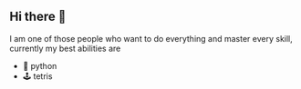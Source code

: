 ## Hi there 👋
I am one of those people who want to do everything and master every skill, currently my best abilities are
- 🐍 python
- 🕹️ tetris

<!--
**nadhilahnazri/nadhilahnazri** is a ✨ _special_ ✨ repository because its `README.md` (this file) appears on your GitHub profile.

Here are some ideas to get you started:

- 🔭 I’m currently working on ...
- 🌱 I’m currently learning ...
- 👯 I’m looking to collaborate on ...
- 🤔 I’m looking for help with ...
- 💬 Ask me about ...
- 📫 How to reach me: ...
- 😄 Pronouns: ...
- ⚡ Fun fact: ...
-->
